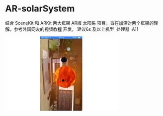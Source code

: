 # AR-solarSystem
结合 SceneKit  和 ARKit 两大框架  AR版 太阳系 项目，旨在加深对两个框架的理解。参考外国网友的视频教程
开发。
建议6s 及以上机型  处理器  A11 



![效果展示](https://github.com/CallMeDaKing/AR-solarSystem/blob/master/AR-SolarSystem/AR%20-solarSystem.gif)


